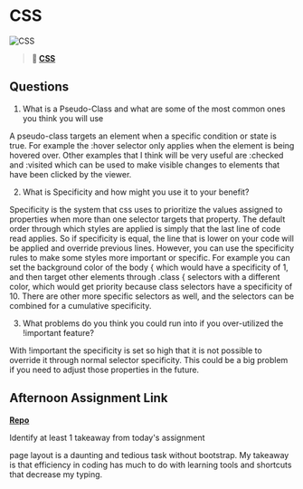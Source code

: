 # CSS

![CSS](https://bcw.blob.core.windows.net/public/cssUnit/1411879719053976)

> **📖 [CSS](https://codeworksacademy.com/fs-student-guide/resources/wk1/03-CSS)**

## Questions

1. What is a Pseudo-Class and what are some of the most common ones you think you will use

A pseudo-class targets an element when a specific condition or state is true. For example the :hover selector only applies when the element is being hovered over. Other examples that I think will be very useful are :checked and :visited which can be used to make visible changes to elements that have been clicked by the viewer.

2. What is Specificity and how might you use it to your benefit?

Specificity is the system that css uses to prioritize the values assigned to properties when more than one selector targets that property. The default order through which styles are applied is simply that the last line of code read applies. So if specificity is equal, the line that is lower on your code will be applied and override previous lines. However, you can use the specificity rules to make some styles more important or specific. For example you can set the background color of the body { which would have a specificity of 1, and then target other elements through .class { selectors with a different color, which would get priority because class selectors have a specificity of 10. There are other more specific selectors as well, and the selectors can be combined for a cumulative specificity. 

3. What problems do you think you could run into if you over-utilized the !important feature?

With !important the specificity is set so high that it is not possible to override it through normal selector specificity. This could be a big problem if you need to adjust those properties in the future.

## Afternoon Assignment Link

**[Repo](https://github.com/chris-hildebrandt/cool-site)**

Identify at least 1 takeaway from today's assignment

page layout is a daunting and tedious task without bootstrap. My takeaway is that efficiency in coding has much to do with learning tools and shortcuts that decrease my typing.
